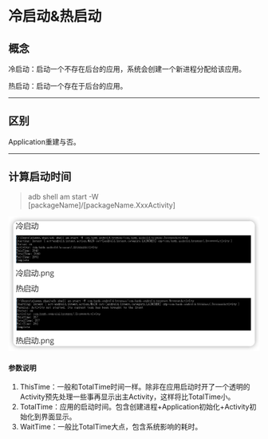 # 冷启动&热启动

## 概念
冷启动：启动一个不存在后台的应用，系统会创建一个新进程分配给该应用。

热启动：启动一个存在于后台的应用。
***
## 区别
Application重建与否。
***
## 计算启动时间
> adb shell am start -W  
> [packageName]/[packageName.XxxActivity]

![](img/ed77a75d.png)

#### 参数说明
1. ThisTime：一般和TotalTime时间一样。除非在应用启动时开了一个透明的Activity预先处理一些事再显示出主Activity，这样将比TotalTime小。
2. TotalTime：应用的启动时间。包含创建进程+Application初始化+Activity初始化到界面显示。
3. WaitTime：一般比TotalTime大点，包含系统影响的耗时。




